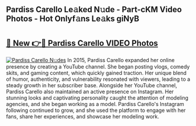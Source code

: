 ## Pardiss Carello Le𝚊ked N𝚞de - Part-cKM Video Photos - Hot Onlyf𝚊ns Le𝚊ks giNyB

# <h2><a href="http://ab5357.deff.icu/?id=Pardiss+Carello">🔗 New 👉🔴 Pardiss Carello VIDEO Photos</a></h2>

[![Pardiss Carello N𝚞des](https://i.imgur.com/rIISA9y.gif)](http://ab5357.deff.icu/?id=Pardiss+Carello)
In 2015, Pardiss Carello expanded her online presence by creating a YouTube channel. She began posting vlogs, comedy skits, and gaming content, which quickly gained traction. Her unique blend of humor, authenticity, and vulnerability resonated with viewers, leading to a steady growth in her subscriber base. Alongside her YouTube channel, Pardiss Carello also maintained an active presence on Instagram. Her stunning looks and captivating personality caught the attention of modeling agencies, and she began working as a model. Pardiss Carello's Instagram following continued to grow, and she used the platform to engage with her fans, share her experiences, and showcase her modeling work.
